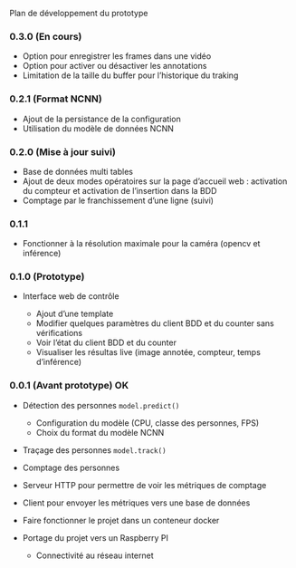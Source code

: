 Plan de développement du prototype

### 0.3.0 (En cours)

* Option pour enregistrer les frames dans une vidéo
* Option pour activer ou désactiver les annotations
* Limitation de la taille du buffer pour l’historique du traking

### 0.2.1 (Format NCNN)

* Ajout de la persistance de la configuration
* Utilisation du modèle de données NCNN

### 0.2.0 (Mise à jour suivi)

* Base de données multi tables
* Ajout de deux modes opératoires sur la page d’accueil web : activation du compteur et activation de l’insertion dans la BDD
* Comptage par le franchissement d’une ligne (suivi)

### 0.1.1

* Fonctionner à la résolution maximale pour la caméra (opencv et inférence)

### 0.1.0 (Prototype)

* Interface web de contrôle

  * Ajout d’une template
  * Modifier quelques paramètres du client BDD et du counter sans vérifications
  * Voir l’état du client BDD et du counter
  * Visualiser les résultas live (image annotée, compteur, temps d’inférence)

### 0.0.1 (Avant prototype) OK

* Détection des personnes `model.predict()`

  * Configuration du modèle (CPU, classe des personnes, FPS)
  * Choix du format du modèle NCNN

* Traçage des personnes `model.track()`

* Comptage des personnes

* Serveur HTTP pour permettre de voir les métriques de comptage

* Client pour envoyer les métriques vers une base de données

* Faire fonctionner le projet dans un conteneur docker

* Portage du projet vers un Raspberry PI

  * Connectivité au réseau internet
